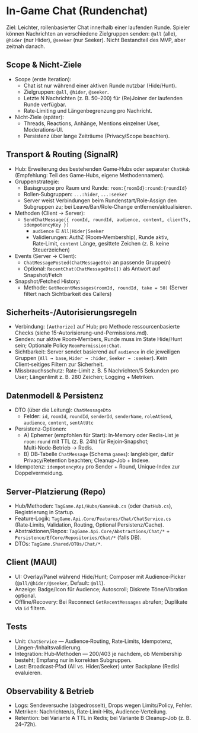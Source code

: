 # In‑Game Chat (Rundenchat)

Ziel: Leichter, rollenbasierter Chat innerhalb einer laufenden Runde. Spieler können Nachrichten an verschiedene Zielgruppen senden: `@all` (alle), `@hider` (nur Hider), `@seeker` (nur Seeker). Nicht Bestandteil des MVP, aber zeitnah danach.

## Scope & Nicht‑Ziele
- Scope (erste Iteration):
  - Chat ist nur während einer aktiven Runde nutzbar (Hide/Hunt).
  - Zielgruppen: `@all`, `@hider`, `@seeker`.
  - Letzte N Nachrichten (z. B. 50–200) für (Re)Joiner der laufenden Runde verfügbar.
  - Rate‑Limiting und Längenbegrenzung pro Nachricht.
- Nicht‑Ziele (später):
  - Threads, Reactions, Anhänge, Mentions einzelner User, Moderations‑UI.
  - Persistenz über lange Zeiträume (Privacy/Scope beachten).

## Transport & Routing (SignalR)
- Hub: Erweiterung des bestehenden Game‑Hubs oder separater `ChatHub` (Empfehlung: Teil des Game‑Hubs, eigene Methodennamen).
- Gruppenstrategie:
  - Basisgruppe pro Raum und Runde: `room:{roomId}:round:{roundId}`
  - Rollen‑Subgruppen: `...:hider`, `...:seeker`
  - Server weist Verbindungen beim Rundenstart/Role‑Assign den Subgruppen zu; bei Leave/Ban/Role‑Change entfernen/aktualisieren.
- Methoden (Client → Server):
  - `SendChatMessage({ roomId, roundId, audience, content, clientTs, idempotencyKey })`
    - `audience` ∈ `All|Hider|Seeker`
    - Validierungen: AuthZ (Room‑Membership), Runde aktiv, Rate‑Limit, `content` Länge, gesittete Zeichen (z. B. keine Steuerzeichen)
- Events (Server → Client):
  - `ChatMessagePosted(ChatMessageDto)` an passende Gruppe(n)
  - Optional: `RecentChat(ChatMessageDto[])` als Antwort auf Snapshot/Fetch
- Snapshot/Fetched History:
  - Methode: `GetRecentMessages(roomId, roundId, take = 50)` (Server filtert nach Sichtbarkeit des Callers)

## Sicherheits-/Autorisierungsregeln
- Verbindung: `[Authorize]` auf Hub; pro Methode ressourcenbasierte Checks (siehe 15-Autorisierung-und-Permissions.md).
- Senden: nur aktive Room‑Members, Runde muss im State Hide/Hunt sein; Optionale Policy `RoomPermission:Chat`.
- Sichtbarkeit: Server sendet basierend auf `audience` in die jeweiligen Gruppen (`All → base`, `Hider → :hider`, `Seeker → :seeker`). Kein Client‑seitiges Filtern zur Sicherheit.
- Missbrauchsschutz: Rate‑Limit z. B. 5 Nachrichten/5 Sekunden pro User; Längenlimit z. B. 280 Zeichen; Logging + Metriken.

## Datenmodell & Persistenz
- DTO (über die Leitung): `ChatMessageDto`
  - Felder: `id`, `roomId`, `roundId`, `senderId`, `senderName`, `roleAtSend`, `audience`, `content`, `sentAtUtc`
- Persistenz‑Optionen:
  - A) Ephemer (empfohlen für Start): In‑Memory oder Redis‑List je `room:round` mit TTL (z. B. 24h) für Rejoin‑Snapshot; Multi‑Node‑Betrieb → Redis.
  - B) DB‑Tabelle `ChatMessage` (Schema `games`): langlebiger, dafür Privacy/Retention beachten; Cleanup‑Job + Indexe.
- Idempotenz: `idempotencyKey` pro Sender + Round, Unique‑Index zur Doppelvermeidung.

## Server‑Platzierung (Repo)
- Hub/Methoden: `TagGame.Api/Hubs/GameHub.cs` (oder `ChatHub.cs`), Registrierung in Startup.
- Feature‑Logik: `TagGame.Api.Core/Features/Chat/ChatService.cs` (Rate‑Limits, Validation, Routing, Optional Persistenz/Cache).
- Abstraktionen/Repos: `TagGame.Api.Core/Abstractions/Chat/*` + `Persistence/EfCore/Repositories/Chat/*` (falls DB).
- DTOs: `TagGame.Shared/DTOs/Chat/*`.

## Client (MAUI)
- UI: Overlay/Panel während Hide/Hunt; Composer mit Audience‑Picker (`@all/@hider/@seeker`, Default: `@all`).
- Anzeige: Badge/Icon für Audience; Autoscroll; Diskrete Töne/Vibration optional.
- Offline/Recovery: Bei Reconnect `GetRecentMessages` abrufen; Duplikate via `id` filtern.

## Tests
- Unit: `ChatService` — Audience‑Routing, Rate‑Limits, Idempotenz, Längen‑/Inhaltsvalidierung.
- Integration: Hub‑Methoden — 200/403 je nachdem, ob Membership besteht; Empfang nur in korrekten Subgruppen.
- Last: Broadcast‑Pfad (All vs. Hider/Seeker) unter Backplane (Redis) evaluieren.

## Observability & Betrieb
- Logs: Sendeversuche (abgedrosselt), Drops wegen Limits/Policy, Fehler.
- Metriken: Nachrichten/s, Rate‑Limit‑Hits, Audience‑Verteilung.
- Retention: bei Variante A TTL in Redis; bei Variante B Cleanup‑Job (z. B. 24–72h).
